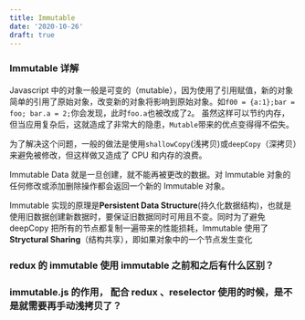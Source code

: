 ```yaml
---
title: Immutable
date: '2020-10-26'
draft: true
---
```


### Immutable 详解

Javascript 中的对象一般是可变的（mutable），因为使用了引用赋值，新的对象简单的引用了原始对象，改变新的对象将影响到原始对象。如`f00 = {a:1};bar = foo; bar.a = 2;`你会发现，此时`foo.a`也被改成了`2`。 虽然这样可以节约内存，但当应用复杂后，这就造成了非常大的隐患，`Mutable`带来的优点变得得不偿失。

为了解决这个问题，一般的做法是使用`shallowCopy`(浅拷贝)或`deepCopy`（深拷贝）来避免被修改，但这样做又造成了 CPU 和内存的浪费。

Immutable Data 就是一旦创建，就不能再被更改的数据。对 Immutable 对象的任何修改或添加删除操作都会返回一个新的 Immutable 对象。

Immutable 实现的原理是**Persistent Data Structure**(持久化数据结构)，也就是使用旧数据创建新数据时，要保证旧数据同时可用且不变。同时为了避免 deepCopy 把所有的节点都复制一遍带来的性能损耗，Immutable 使用了**Stryctural Sharing**（结构共享），即如果对象中的一个节点发生变化

### redux 的 immutable 使用 immutable 之前和之后有什么区别？

### immutable.js 的作用， 配合 redux 、reselector 使用的时候，是不是就需要再手动浅拷贝了？
